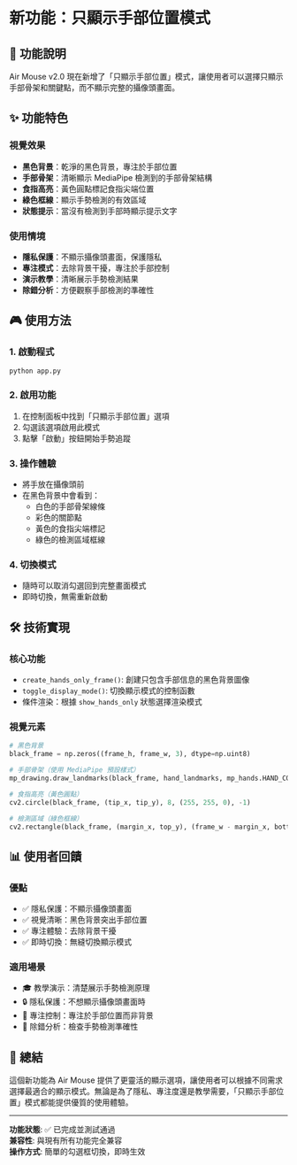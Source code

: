 # 新功能：只顯示手部位置模式

## 🎯 功能說明

Air Mouse v2.0 現在新增了「只顯示手部位置」模式，讓使用者可以選擇只顯示手部骨架和關鍵點，而不顯示完整的攝像頭畫面。

## ✨ 功能特色

### 視覺效果

- **黑色背景**：乾淨的黑色背景，專注於手部位置
- **手部骨架**：清晰顯示 MediaPipe 檢測到的手部骨架結構
- **食指高亮**：黃色圓點標記食指尖端位置
- **綠色框線**：顯示手勢檢測的有效區域
- **狀態提示**：當沒有檢測到手部時顯示提示文字

### 使用情境

- **隱私保護**：不顯示攝像頭畫面，保護隱私
- **專注模式**：去除背景干擾，專注於手部控制
- **演示教學**：清晰展示手勢檢測結果
- **除錯分析**：方便觀察手部檢測的準確性

## 🎮 使用方法

### 1. 啟動程式

```bash
python app.py
```

### 2. 啟用功能

1. 在控制面板中找到「只顯示手部位置」選項
2. 勾選該選項啟用此模式
3. 點擊「啟動」按鈕開始手勢追蹤

### 3. 操作體驗

- 將手放在攝像頭前
- 在黑色背景中會看到：
  - 白色的手部骨架線條
  - 彩色的關節點
  - 黃色的食指尖端標記
  - 綠色的檢測區域框線

### 4. 切換模式

- 隨時可以取消勾選回到完整畫面模式
- 即時切換，無需重新啟動

## 🛠️ 技術實現

### 核心功能

- `create_hands_only_frame()`: 創建只包含手部信息的黑色背景圖像
- `toggle_display_mode()`: 切換顯示模式的控制函數
- 條件渲染：根據 `show_hands_only` 狀態選擇渲染模式

### 視覺元素

```python
# 黑色背景
black_frame = np.zeros((frame_h, frame_w, 3), dtype=np.uint8)

# 手部骨架（使用 MediaPipe 預設樣式）
mp_drawing.draw_landmarks(black_frame, hand_landmarks, mp_hands.HAND_CONNECTIONS)

# 食指高亮（黃色圓點）
cv2.circle(black_frame, (tip_x, tip_y), 8, (255, 255, 0), -1)

# 檢測區域（綠色框線）
cv2.rectangle(black_frame, (margin_x, top_y), (frame_w - margin_x, bottom_y), (0, 255, 0), 2)
```

## 📊 使用者回饋

### 優點

- ✅ 隱私保護：不顯示攝像頭畫面
- ✅ 視覺清晰：黑色背景突出手部位置
- ✅ 專注體驗：去除背景干擾
- ✅ 即時切換：無縫切換顯示模式

### 適用場景

- 🎓 教學演示：清楚展示手勢檢測原理
- 🔒 隱私保護：不想顯示攝像頭畫面時
- 🎯 專注控制：專注於手部位置而非背景
- 🐛 除錯分析：檢查手勢檢測準確性

## 🎉 總結

這個新功能為 Air Mouse 提供了更靈活的顯示選項，讓使用者可以根據不同需求選擇最適合的顯示模式。無論是為了隱私、專注度還是教學需要，「只顯示手部位置」模式都能提供優質的使用體驗。

---

**功能狀態**: ✅ 已完成並測試通過  
**兼容性**: 與現有所有功能完全兼容  
**操作方式**: 簡單的勾選框切換，即時生效
